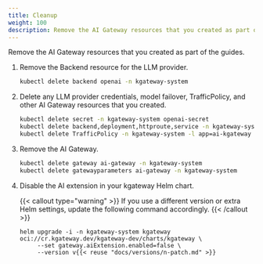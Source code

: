 ```yaml
---
title: Cleanup
weight: 100
description: Remove the AI Gateway resources that you created as part of the guides. 
---
```


Remove the AI Gateway resources that you created as part of the guides.

1. Remove the Backend resource for the LLM provider.

   ```sh
   kubectl delete backend openai -n kgateway-system
   ```

1. Delete any LLM provider credentials, model failover, TrafficPolicy, and other AI Gateway resources that you created.

   ```sh
   kubectl delete secret -n kgateway-system openai-secret
   kubectl delete backend,deployment,httproute,service -n kgateway-system -l app=model-failover
   kubectl delete TrafficPolicy -n kgateway-system -l app=ai-kgateway
   ```

1. Remove the AI Gateway.

   ```sh
   kubectl delete gateway ai-gateway -n kgateway-system
   kubectl delete gatewayparameters ai-gateway -n kgateway-system
   ```

1. Disable the AI extension in your kgateway Helm chart.

   {{< callout type="warning" >}}
   If you use a different version or extra Helm settings, update the following command accordingly.
   {{< /callout >}}

   ```shell
   helm upgrade -i -n kgateway-system kgateway oci://cr.kgateway.dev/kgateway-dev/charts/kgateway \
        --set gateway.aiExtension.enabled=false \
        --version v{{< reuse "docs/versions/n-patch.md" >}}
   ```

